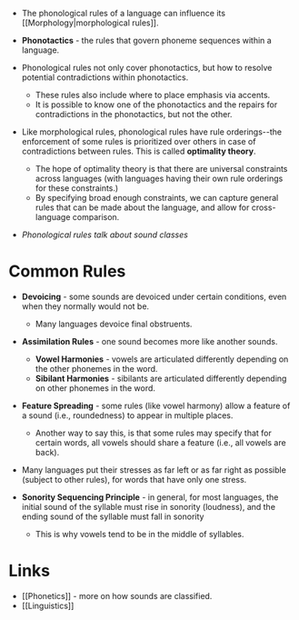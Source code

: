 * The phonological rules of a language can influence its [[Morphology|morphological rules]].
* **Phonotactics** - the rules that govern phoneme sequences within a language.
* Phonological rules not only cover phonotactics, but how to resolve potential contradictions within phonotactics.
	* These rules also include where to place emphasis via accents.
	* It is possible to know one of the phonotactics and the repairs for contradictions in the phonotactics, but not the other.

* Like morphological rules, phonological rules have rule orderings--the enforcement of some rules is prioritized over others in case of contradictions between rules. This is called **optimality theory**.
	* The hope of optimality theory is that there are universal constraints across languages (with languages having their own rule orderings for these constraints.)
	* By specifying broad enough constraints, we can capture general rules that can be made about the language, and allow for cross-language comparison.

* *Phonological rules talk about sound classes*

# Common Rules
* **Devoicing** - some sounds are devoiced under certain conditions, even when they normally would not be.
	* Many languages devoice final obstruents. 

* **Assimilation Rules** - one sound becomes more like another sounds.
	* **Vowel Harmonies** - vowels are articulated differently depending on the other phonemes in the word. 
	* **Sibilant Harmonies** - sibilants are articulated differently depending on other phonemes in the word.

* **Feature Spreading** - some rules (like vowel harmony) allow a feature of a sound (i.e., roundedness) to appear in multiple places.
	* Another way to say this, is that some rules may specify that for certain words, all vowels should share a feature (i.e., all vowels are back).

* Many languages put their stresses as far left or as far right as possible (subject to other rules), for words that have only one stress.

* **Sonority Sequencing Principle** - in general, for most languages, the initial sound of the syllable must rise in sonority (loudness), and the ending sound of the syllable must fall in sonority  
	* This is why vowels tend to be in the middle of syllables. 
# Links
* [[Phonetics]] - more on how sounds are classified.
* [[Linguistics]]